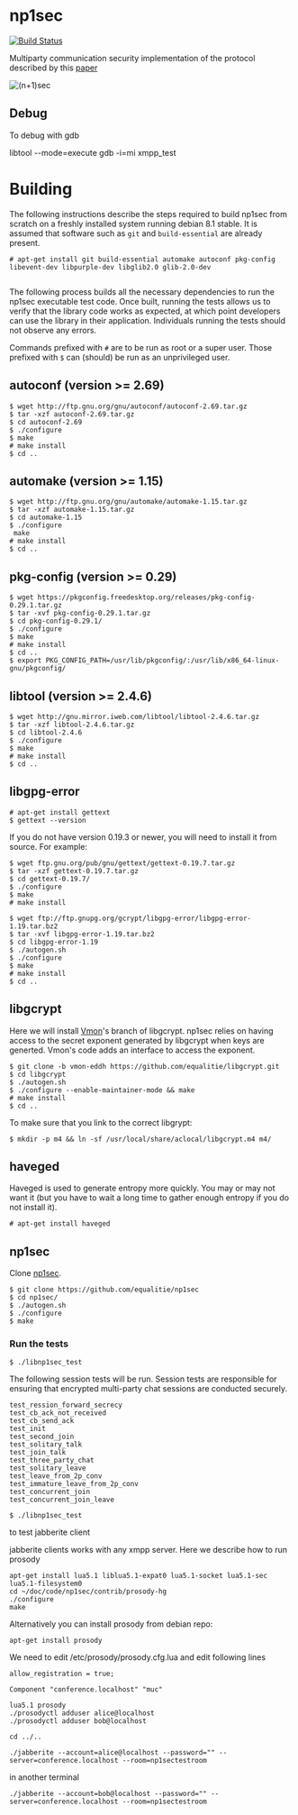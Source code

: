 np1sec
======

[![Build Status](https://travis-ci.org/equalitie/np1sec.svg?branch=master)](https://travis-ci.org/equalitie/np1sec)

Multiparty communication security implementation of the protocol described by this [paper](https://learn.equalit.ie/wiki/Np1sec)

![(n+1)sec](https://learn.equalit.ie/mw/images/7/7f/Np1sec-web.jpg)

Debug
----
To debug with gdb

libtool --mode=execute gdb -i=mi xmpp_test

# Building
     
The following instructions describe the steps required to build np1sec from scratch on a freshly installed system running debian 8.1 stable.  It is assumed that software such as `git` and `build-essential` are already present.

```
# apt-get install git build-essential automake autoconf pkg-config libevent-dev libpurple-dev libglib2.0 glib-2.0-dev


```

The following process builds all the necessary dependencies to run the np1sec executable test code.  Once built, running
the tests allows us to verify that the library code works as expected, at which point developers can use the library in
their application.  Individuals running the tests should not observe any errors.
     
Commands prefixed with `#` are to be run as root or a super user.
Those prefixed with `$` can (should) be run as an unprivileged user.
     
## autoconf (version >= 2.69)
 
```
$ wget http://ftp.gnu.org/gnu/autoconf/autoconf-2.69.tar.gz
$ tar -xzf autoconf-2.69.tar.gz
$ cd autoconf-2.69
$ ./configure
$ make
# make install
$ cd ..
```
 
## automake (version >= 1.15)
 
```
$ wget http://ftp.gnu.org/gnu/automake/automake-1.15.tar.gz
$ tar -xzf automake-1.15.tar.gz
$ cd automake-1.15
$ ./configure
 make
# make install
$ cd ..
```

## pkg-config (version >= 0.29)

```
$ wget https://pkgconfig.freedesktop.org/releases/pkg-config-0.29.1.tar.gz
$ tar -xvf pkg-config-0.29.1.tar.gz
$ cd pkg-config-0.29.1/
$ ./configure
$ make
# make install
$ cd ..
$ export PKG_CONFIG_PATH=/usr/lib/pkgconfig/:/usr/lib/x86_64-linux-gnu/pkgconfig/
```

## libtool (version >= 2.4.6)
 
```
$ wget http://gnu.mirror.iweb.com/libtool/libtool-2.4.6.tar.gz
$ tar -xzf libtool-2.4.6.tar.gz
$ cd libtool-2.4.6
$ ./configure
$ make
# make install
$ cd ..
```
 
## libgpg-error
 
```
# apt-get install gettext
$ gettext --version
```

If you do not have version 0.19.3 or newer, you will need to install it from
source. For example:

```
$ wget ftp.gnu.org/pub/gnu/gettext/gettext-0.19.7.tar.gz
$ tar -xzf gettext-0.19.7.tar.gz
$ cd gettext-0.19.7/
$ ./configure
$ make
# make install
```

```
$ wget ftp://ftp.gnupg.org/gcrypt/libgpg-error/libgpg-error-1.19.tar.bz2
$ tar -xvf libgpg-error-1.19.tar.bz2
$ cd libgpg-error-1.19
$ ./autogen.sh
$ ./configure
$ make
# make install
$ cd ..
```
 
## libgcrypt

Here we will install [Vmon](https://equalit.ie/#slider-member3)'s branch of libgcrypt.
np1sec relies on having access to the secret exponent generated by libgcrypt when
keys are generted.  Vmon's code adds an interface to access the exponent.

```
$ git clone -b vmon-eddh https://github.com/equalitie/libgcrypt.git
$ cd libgcrypt
$ ./autogen.sh
$ ./configure --enable-maintainer-mode && make
# make install
$ cd ..
```

To make sure that you link to the correct libgrypt:

```
$ mkdir -p m4 && ln -sf /usr/local/share/aclocal/libgcrypt.m4 m4/
```

## haveged
 
Haveged is used to generate entropy more quickly.  You may or may not want it (but you have to wait a long time to gather enough entropy if you do not install it).
 
```
# apt-get install haveged
```
 
## np1sec

Clone [np1sec](https://github.com/equalitie/np1sec).

```
$ git clone https://github.com/equalitie/np1sec
$ cd np1sec/
$ ./autogen.sh
$ ./configure
$ make
```
 
### Run the tests
 
```
$ ./libnp1sec_test
```

The following session tests will be run.  Session tests are responsible for ensuring that encrypted multi-party chat
sessions are conducted securely.

```
test_ression_forward_secrecy
test_cb_ack_not_received
test_cb_send_ack
test_init
test_second_join
test_solitary_talk
test_join_talk
test_three_party_chat
test_solitary_leave
test_leave_from_2p_conv
test_immature_leave_from_2p_conv
test_concurrent_join
test_concurrent_join_leave
```

```
$ ./libnp1sec_test
```

to test jabberite client

jabberite clients works with any xmpp server. Here we describe how to run prosody

```
apt-get install lua5.1 liblua5.1-expat0 lua5.1-socket lua5.1-sec lua5.1-filesystem0
cd ~/doc/code/np1sec/contrib/prosody-hg
./configure
make
```

Alternatively you can install prosody from debian repo:

```
apt-get install prosody
```

We need to edit /etc/prosody/prosody.cfg.lua and edit following lines
```
allow_registration = true;

Component "conference.localhost" "muc"
```

```
lua5.1 prosody
./prosodyctl adduser alice@localhost
./prosodyctl adduser bob@localhost

cd ../..

./jabberite --account=alice@localhost --password="" --server=conference.localhost --room=np1sectestroom
```
in another terminal

```
./jabberite --account=bob@localhost --password="" --server=conference.localhost --room=np1sectestroom
```
